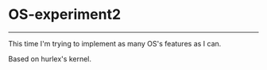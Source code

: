 # OS-experiment2

----

This time I'm trying to implement as many OS's features as I can.

Based on hurlex's kernel.